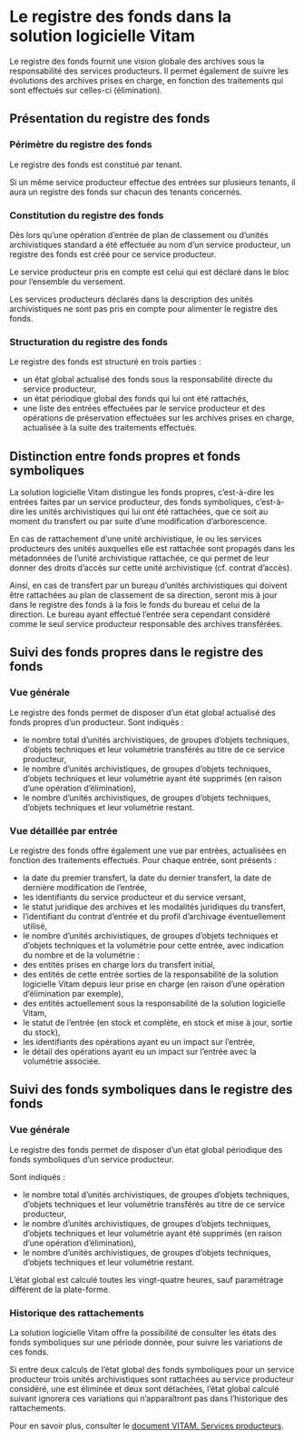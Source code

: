 Le registre des fonds dans la solution logicielle Vitam
====


Le registre des fonds fournit une vision globale des archives sous la responsabilité des services producteurs.
Il permet également de suivre les évolutions des archives prises en charge, en fonction des traitements qui sont effectués sur celles-ci (élimination).


Présentation du registre des fonds
---

### Périmètre du registre des fonds
Le registre des fonds est constitué par tenant.

Si un même service producteur effectue des entrées sur plusieurs tenants, il aura un registre des fonds sur chacun des tenants concernés.

### Constitution du registre des fonds
Dès lors qu’une opération d’entrée de plan de classement ou d’unités archivistiques standard a été effectuée au nom d’un service producteur, un registre des fonds est créé pour ce service producteur.

Le service producteur pris en compte est celui qui est déclaré dans le bloc <ManagementMetadata> pour l’ensemble du versement.

Les services producteurs déclarés dans la description des unités archivistiques ne sont pas pris en compte pour alimenter le registre des fonds.

### Structuration du registre des fonds
Le registre des fonds est structuré en trois parties :
- un état global actualisé des fonds sous la responsabilité directe du service producteur,
- un état périodique global des fonds qui lui ont été rattachés,
- une liste des entrées effectuées par le service producteur et des opérations de préservation effectuées sur les archives prises en charge, actualisée à la suite des traitements effectués.


Distinction entre fonds propres et fonds symboliques
---
La solution logicielle Vitam distingue les fonds propres, c’est-à-dire les entrées faites par un service producteur, des fonds symboliques, c’est-à-dire les unités archivistiques qui lui ont été rattachées, que ce soit au moment du transfert ou par suite d’une modification d’arborescence.

En cas de rattachement d’une unité archivistique, le ou les services producteurs des unités auxquelles elle est rattachée sont propagés dans les métadonnées de l’unité archivistique rattachée, ce qui permet de leur donner des droits d’accès sur cette unité archivistique (cf. contrat d’accès).

Ainsi, en cas de transfert par un bureau d’unités archivistiques qui doivent être rattachées au plan de classement de sa direction, seront mis à jour dans le registre des fonds à la fois le fonds du bureau et celui de la direction. Le bureau ayant effectué l’entrée sera cependant considéré comme le seul service producteur responsable des archives transférées.


Suivi des fonds propres dans le registre des fonds
---
### Vue générale
Le registre des fonds permet de disposer d’un état global actualisé des fonds propres d’un producteur.
Sont indiqués :
- le nombre total d’unités archivistiques, de groupes d’objets techniques, d’objets techniques et leur volumétrie transférés au titre de ce service producteur,
- le nombre d’unités archivistiques, de groupes d’objets techniques, d’objets techniques et leur volumétrie ayant été supprimés (en raison d’une opération d’élimination),
- le nombre d’unités archivistiques, de groupes d’objets techniques, d’objets techniques et leur volumétrie restant.

### Vue détaillée par entrée
Le registre des fonds offre également une vue par entrées, actualisées en fonction des traitements effectués.
Pour chaque entrée, sont présents :
- la date du premier transfert, la date du dernier transfert, la date de dernière modification de l’entrée,
- les identifiants du service producteur et du service versant,
- le statut juridique des archives et les modalités juridiques du transfert,
- l’identifiant du contrat d’entrée et du profil d’archivage éventuellement utilisé,
- le nombre d’unités archivistiques, de groupes d’objets techniques et d’objets techniques et la volumétrie pour cette entrée, avec indication du nombre et de la volumétrie :
- des entités prises en charge lors du transfert initial,
- des entités de cette entrée sorties de la responsabilité de la solution logicielle Vitam depuis leur prise en charge (en raison d’une opération d’élimination par exemple),
- des entités actuellement sous la responsabilité de la solution logicielle Vitam,
- le statut de l’entrée (en stock et complète, en stock et mise à jour, sortie du stock),
- les identifiants des opérations ayant eu un impact sur l’entrée,
- le détail des opérations ayant eu un impact sur l’entrée avec la volumétrie associée.


Suivi des fonds symboliques dans le registre des fonds
---
### Vue générale
Le registre des fonds permet de disposer d’un état global périodique des fonds symboliques d’un service producteur.

Sont indiqués :
- le nombre total d’unités archivistiques, de groupes d’objets techniques, d’objets techniques et leur volumétrie transférés au titre de ce service producteur,
- le nombre d’unités archivistiques, de groupes d’objets techniques, d’objets techniques et leur volumétrie ayant été supprimés (en raison d’une opération d’élimination),
- le nombre d’unités archivistiques, de groupes d’objets techniques, d’objets techniques et leur volumétrie restant.

L’état global est calculé toutes les vingt-quatre heures, sauf paramétrage différent de la plate-forme.

### Historique des rattachements
La solution logicielle Vitam offre la possibilité de consulter les états des fonds symboliques sur une période donnée, pour suivre les variations de ces fonds.

Si entre deux calculs de l’état global des fonds symboliques pour un service producteur trois unités archivistiques sont rattachées au service producteur considéré, une est éliminée et deux sont détachées, l’état global calculé suivant ignorera ces variations qui n’apparaîtront pas dans l’historique des rattachements.


Pour en savoir plus, consulter le [document VITAM. Services producteurs](./services_prod.md).
